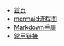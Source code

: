 * [首页](/)
* [mermaid流程图](docs/mermaid.md)
* [Markdown手册](docs/markdown-cheat-sheet.md)
* [常用链接](docs/link.md)
